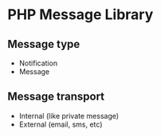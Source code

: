 # PHP Message Library

## Message type

  * Notification
  * Message

## Message transport

  * Internal (like private message)
  * External (email, sms, etc)